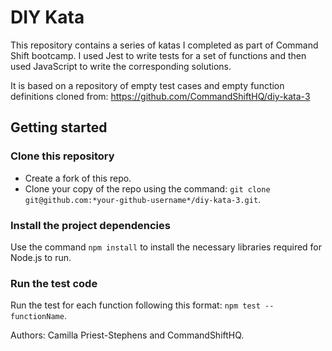 # DIY Kata

This repository contains a series of katas I completed as part of Command Shift bootcamp. I used Jest to write tests for a set of functions and then used JavaScript to write the corresponding solutions.

It is based on a repository of empty test cases and empty function definitions cloned from: https://github.com/CommandShiftHQ/diy-kata-3

## Getting started

### Clone this repository
- Create a fork of this repo.
- Clone your copy of the repo using the command: `git clone git@github.com:*your-github-username*/diy-kata-3.git`.

### Install the project dependencies

Use the command `npm install` to install the necessary libraries required for Node.js to run.

### Run the test code 

Run the test for each function following this format: `npm test -- functionName`.

Authors: Camilla Priest-Stephens and CommandShiftHQ.


